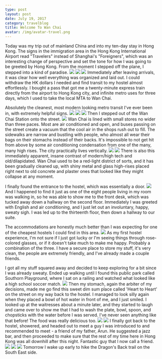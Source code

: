```yaml
---
type: post
layout: post
date: July 19, 2017
category: travelblog
title: Welcome To Wan Chai
avatar: /img/avatar-travel.png
---
```


Today was my trip out of mainland China and into my ten-day stay in Hong Kong. The signs in the immigration area in the Hong Kong International Airport read "Travelers" instead of Shanghai's "Foreigners", which was an interesting change of perspective and set the tone for how I was going to be greeted by Hong Kong. From the moment I stepped off the plane, I  stepped into a kind of paradise. <img class="post-img" src="{{ '/img/travel/SE_Asia/Day2/pudong_airport.webp' }}"/> <img class="post-img" src="{{ '/img/travel/SE_Asia/Day2/flight_to_hong_kong.webp' }}"/> <img class="post-img" src="{{ '/img/travel/SE_Asia/Day2/after_flight_to_hong_kong.webp' }}"/>
Immediately after leaving arrivals, it  was clear how well everything was organized and laid out. I could withdraw the HK dollars I needed and find transit to my hostel almost effortlessly. I bought a pass that got me a twenty-minute express train directly from the airport to Hong Kong city, and infinite metro uses for three days, which I used to take the local MTA to Wan Chai.

Absolutely the cleanest, most modern looking metro transit I've ever been in, with extremely helpful signs.
<img class="post-img" src="{{ '/img/travel/SE_Asia/Day2/clean_mta.webp' }}"/> <img class="post-img" src="{{ '/img/travel/SE_Asia/Day2/express_train_hong_kong.webp' }}"/> <img class="post-img" src="{{ '/img/travel/SE_Asia/Day2/helpful_sign_mta.webp' }}"/>
Then I stepped out of the Wan Chai Station onto the street. <img class="post-img" src="{{ '/img/travel/SE_Asia/Day2/wan_chai_street.webp' }}"/> Wan Chai is lined with small stores no wider than three paces. Most are air conditioned and open, and buses passing on the street create a vacuum that the cool air in the shops rush out to fill. The sidewalks are narrow and bustling with people, who almost all wear their bags on their stomachs instead of their backs. It's impossible to not get hit from above by some air conditioning condensation from one of the many, many high rises. The city practically lives vertically.
<img class="post-img" src="{{ '/img/travel/SE_Asia/Day2/wan_chai_tower.webp' }}"/> <img class="post-img" src="{{ '/img/travel/SE_Asia/Day2/wan_chai_fisheye.webp' }}"/>
There is also this immediately apparent, insane contrast of modern/high tech and old/dilapidated. Wan Chai used to be a red-light district of sorts, and it has been gradually cleaned up, with shiny metal and glass high-rises placed right next to old concrete and plaster ones that looked like they might collapse at any moment.

I finally found the entrance to the hostel, which was essentially a door. <img class="post-img" src="{{ '/img/travel/SE_Asia/Day2/hostel_door.webp' }}"/> And I happened to find it just as one of the eight people living in my room was walking in, so he was able to show me to the front desk, which was tucked away down a hallway on the second floor. Immediately I was greeted with English and air conditioning, and I just let out an involuntary, happy, sweaty sigh. I was led up to the thirteenth floor, then down a hallway to our suite. 

The accommodations are honestly much better than I was expecting for one of the cheapest hostels I could find in this area. <img class="post-img" src="{{ '/img/travel/SE_Asia/Day2/hostel_bed.webp' }}"/> As my first hostel experience, I'm not sure if I just got lucky or I'm seeing things through rose-colored glasses, or if it doesn't take much to make me happy. Probably a combination of the three. I have a secure place to store my stuff, it's very clean, the people are extremely friendly, and I've already made a couple friends. 

I got all my stuff squared away and decided to keep exploring for a bit since I was already sweaty. Ended up walking until I found this public park called Southorn Playground, where I sat on a railing and watched what looked like a high school soccer match. <img class="post-img" src="{{ '/img/travel/SE_Asia/Day2/wan_chai_soccer.webp' }}"/> Then my stomach, again the arbiter of my decisions, made me go find this sweet dim sum place called 'Heart to Heart' on the street on my way back to the hostel. I managed to look silly again when they placed a bowl of hot water in front of me, and I just smiled. I looked up at the waitresses about a minute later, and they started to laugh and came over to show me that I had to wash the plate, bowl, spoon, and chopsticks with the water before I was served. I've never seen anything like that before! The food was really delicious too.
<img class="post-img" src="{{ '/img/travel/SE_Asia/Day2/dim_sum_menu.webp' }}"/> <img class="post-img" src="{{ '/img/travel/SE_Asia/Day2/dim_sum_food.webp' }}"/>
I finally got back to the hostel, showered, and headed out to meet a guy I was introduced to and recommended to meet - a friend of my father, Arun. He suggested a jazz bar, and then proceeded to make sure that the rest of my time here in Hong Kong was all downhill after this night. Fantastic guy that I now call a friend.
<img class="post-img" src="{{ '/img/travel/SE_Asia/Day2/arun.webp' }}"/> <img class="post-img" src="{{ '/img/travel/SE_Asia/Day2/the_pawn_jazz.webp' }}"/> <img class="post-img" src="{{ '/img/travel/SE_Asia/Day2/the_pawn_friends.webp' }}"/>
Tomorrow I wake up early to hike the Dragon's Back trail on the South East side.
